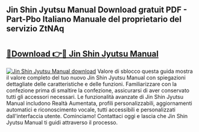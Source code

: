 ## Jin Shin Jyutsu Manual Download gratuit PDF - Part-Pbo Italiano Manuale del proprietario del servizio ZtNAq

# <h2><a href="http://dfcimda.blite.top/?on=Jin+Shin+Jyutsu+Manual">🔗Download 👉🔴 Jin Shin Jyutsu Manual</a></h2>

[![Jin Shin Jyutsu Manual download](https://i.imgur.com/lujVjoI.png)](http://dfcimda.blite.top/?on=Jin+Shin+Jyutsu+Manual)
Valore di sblocco questa guida mostra il valore completo del tuo nuovo Jin Shin Jyutsu Manual con spiegazioni dettagliate delle caratteristiche e delle funzioni. Familiarizzare con la confezione prima di smaltire la confezione, assicurarsi di aver conservato tutti gli accessori necessari. Le funzionalità avanzate di Jin Shin Jyutsu Manual includono Realtà Aumentata, profili personalizzabili, aggiornamenti automatici e riconoscimento vocale, tutti accessibili e personalizzati dall'interfaccia utente. Cominciamo! Contattaci oggi e lascia che Jin Shin Jyutsu Manual ti guidi attraverso il processo.
